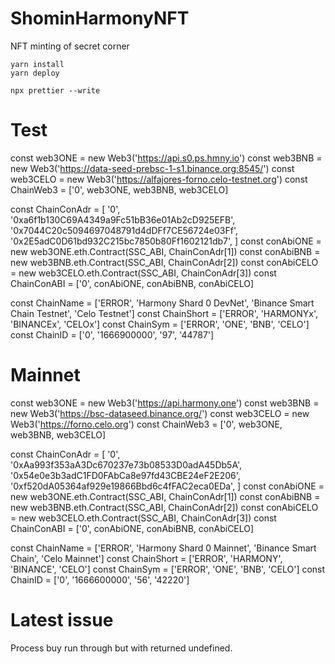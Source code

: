 # ShominHarmonyNFT
NFT minting of secret corner
```
yarn install
yarn deploy
```
```
npx prettier --write
```

# Test
const web3ONE = new Web3('https://api.s0.ps.hmny.io')
const web3BNB = new Web3('https://data-seed-prebsc-1-s1.binance.org:8545/')
const web3CELO = new Web3('https://alfajores-forno.celo-testnet.org')
const ChainWeb3 = ['0', web3ONE, web3BNB, web3CELO]

const ChainConAdr = [
  '0',
  '0xa6f1b130C69A4349a9Fc51bB36e01Ab2cD925EFB',
  '0x7044C20c5094697048791d4dDFf7CE56724e03Ff',
  '0x2E5adC0D61bd932C215bc7850b80Ff1602121db7',
]
const conAbiONE = new web3ONE.eth.Contract(SSC_ABI, ChainConAdr[1])
const conAbiBNB = new web3BNB.eth.Contract(SSC_ABI, ChainConAdr[2])
const conAbiCELO = new web3CELO.eth.Contract(SSC_ABI, ChainConAdr[3])
const ChainConABI = ['0', conAbiONE, conAbiBNB, conAbiCELO]

const ChainName = ['ERROR', 'Harmony Shard 0 DevNet', 'Binance Smart Chain Testnet', 'Celo Testnet']
const ChainShort = ['ERROR', 'HARMONYx', 'BINANCEx', 'CELOx']
const ChainSym = ['ERROR', 'ONE', 'BNB', 'CELO']
const ChainID = ['0', '1666900000', '97', '44787']

# Mainnet
const web3ONE = new Web3('https://api.harmony.one')
const web3BNB = new Web3('https://bsc-dataseed.binance.org/')
const web3CELO = new Web3('https://forno.celo.org')
const ChainWeb3 = ['0', web3ONE, web3BNB, web3CELO]

const ChainConAdr = [
  '0',
  '0xAa993f353aA3Dc670237e73b08533D0adA45Db5A',
  '0x54e0e3b3adC1FD0FAbCa8e97fd43CBE24eF2E206',
  '0xf520dA05364af929e19866Bbd6c4fFAC2eca0EDa',
]
const conAbiONE = new web3ONE.eth.Contract(SSC_ABI, ChainConAdr[1])
const conAbiBNB = new web3BNB.eth.Contract(SSC_ABI, ChainConAdr[2])
const conAbiCELO = new web3CELO.eth.Contract(SSC_ABI, ChainConAdr[3])
const ChainConABI = ['0', conAbiONE, conAbiBNB, conAbiCELO]

const ChainName = ['ERROR', 'Harmony Shard 0 Mainnet', 'Binance Smart Chain', 'Celo Mainnet']
const ChainShort = ['ERROR', 'HARMONY', 'BINANCE', 'CELO']
const ChainSym = ['ERROR', 'ONE', 'BNB', 'CELO']
const ChainID = ['0', '1666600000', '56', '42220']


# Latest issue
Process buy run through but with returned undefined.
